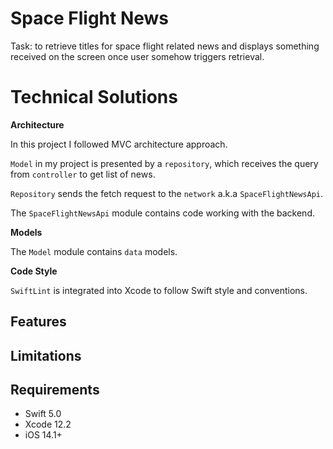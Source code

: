 # Space Flight News
Task: to retrieve titles for space flight related news and displays something received on the screen once user somehow triggers retrieval.

# Technical Solutions  
  
**Architecture**  
  
In this project I followed MVС architecture approach.

`Model` in my project is presented by a `repository`, which receives the query from `controller` to get list of news.

`Repository` sends the fetch request to the `network` a.k.a `SpaceFlightNewsApi`. 
  
The `SpaceFlightNewsApi` module contains code working with the backend.


**Models**  
  
The `Model` module contains `data` models. 

**Code Style**

`SwiftLint` is integrated into Xcode to follow Swift style and conventions.

## Features


## Limitations


## Requirements

* Swift 5.0
* Xcode 12.2
* iOS 14.1+

